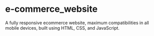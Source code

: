 # e-commerce_website
A fully responsive ecommerce website, maximum compatibilities in all mobile devices, built using HTML, CSS, and JavaScript.
